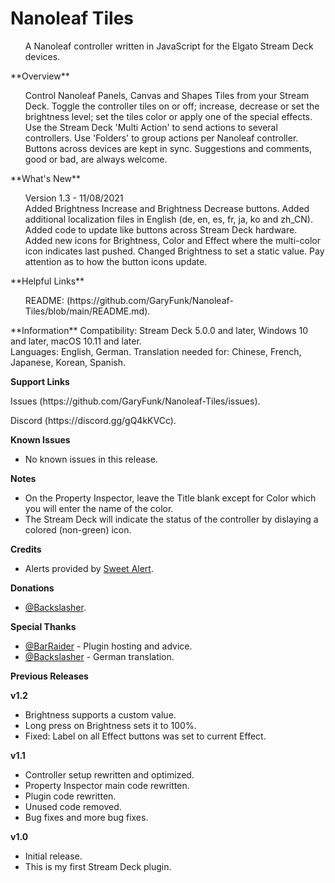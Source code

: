 # Nanoleaf Tiles
<ul>
A Nanoleaf controller written in JavaScript for the Elgato Stream Deck devices.
</ul>
**Overview**
<ul>
Control Nanoleaf Panels, Canvas and Shapes Tiles from your Stream Deck.
Toggle the controller tiles on or off; increase, decrease or set the brightness level; set the tiles color or apply one of the special effects.
Use the Stream Deck 'Multi Action' to send actions to several controllers.
Use 'Folders' to group actions per Nanoleaf controller.
Buttons across devices are kept in sync.
Suggestions and comments, good or bad, are always welcome.
</ul>
**What's New**
<ul>
Version 1.3 - 11/08/2021</br>
Added Brightness Increase and Brightness Decrease buttons.
Added additional localization files in English (de, en, es, fr, ja, ko and zh_CN).
Added code to update like buttons across Stream Deck hardware.
Added new icons for Brightness, Color and Effect where the multi-color icon indicates last pushed.
Changed Brightness to set a static value.
Pay attention as to how the button icons update.
</ul>
**Helpful Links**
<ul>
README: (https://github.com/GaryFunk/Nanoleaf-Tiles/blob/main/README.md).
</ul>
**Information**
Compatibility: Stream Deck 5.0.0 and later, Windows 10 and later, macOS 10.11 and later.</br>
Languages: English, German. Translation needed for: Chinese, French, Japanese, Korean, Spanish.</br>

**Support Links**
<p>Issues (https://github.com/GaryFunk/Nanoleaf-Tiles/issues).</p>
<p>Discord (https://discord.gg/gQ4kKVCc).</p>

**Known Issues**
- No known issues in this release.

**Notes**
- On the Property Inspector, leave the Title blank except for Color which you will enter the name of the color.
- The Stream Deck will indicate the status of the controller by dislaying a colored (non-green) icon.

**Credits**
- Alerts provided by [Sweet Alert](https://sweetalert.js.org/).

**Donations**
- [@Backslasher](https://discordapp.com/users/277603804399140865/).

**Special Thanks**
- [@BarRaider](https://discordapp.com/users/270832792802164736/) - Plugin hosting and advice.
- [@Backslasher](https://discordapp.com/users/277603804399140865/) - German translation.

**Previous Releases**

**v1.2**
- Brightness supports a custom value.
- Long press on Brightness sets it to 100%.
- Fixed: Label on all Effect buttons was set to current Effect.

**v1.1**
- Controller setup rewritten and optimized.
- Property Inspector main code rewritten.
- Plugin code rewritten.
- Unused code removed.
- Bug fixes and more bug fixes.

**v1.0**
- Initial release.
- This is my first Stream Deck plugin.
